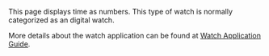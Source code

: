﻿This page displays time as numbers. This type of watch is normally categorized as an digital watch.

More details about the watch application can be found at [Watch Application Guide](https://docs.tizen.org/application/dotnet/guides/applications/watch-app).